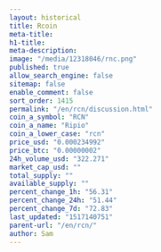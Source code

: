```yaml
---
layout: historical
title: Rcoin
meta-title: 
h1-title: 
meta-description: 
image: "/media/12318046/rnc.png"
published: true
allow_search_engine: false
sitemap: false
enable_comment: false
sort_order: 1415
permalink: "/en/rcn/discussion.html"
coin_a_symbol: "RCN"
coin_a_name: "Ripio"
coin_a_lower_case: "rcn"
price_usd: "0.000234992"
price_btc: "0.00000002"
24h_volume_usd: "322.271"
market_cap_usd: ""
total_supply: ""
available_supply: ""
percent_change_1h: "56.31"
percent_change_24h: "51.44"
percent_change_7d: "72.83"
last_updated: "1517140751"
parent-url: "/en/rcn/"
author: Sam
---
```


